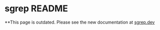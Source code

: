 # sgrep README

**This page is outdated. Please see the new documentation at [sgrep.dev](https://sgrep.dev)
